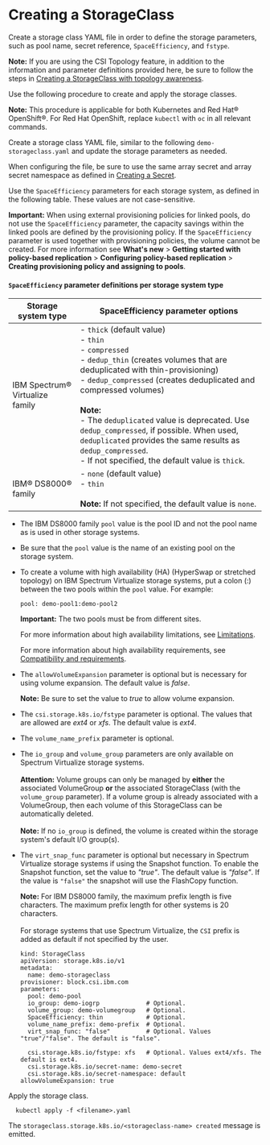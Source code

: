 # Creating a StorageClass

Create a storage class YAML file in order to define the storage parameters, such as pool name, secret reference, `SpaceEfficiency`, and `fstype`.

**Note:** If you are using the CSI Topology feature, in addition to the information and parameter definitions provided here, be sure to follow the steps in [Creating a StorageClass with topology awareness](creating_storageclass_topology_aware.md).

Use the following procedure to create and apply the storage classes.

**Note:** This procedure is applicable for both Kubernetes and Red Hat® OpenShift®. For Red Hat OpenShift, replace `kubectl` with `oc` in all relevant commands.

Create a storage class YAML file, similar to the following `demo-storageclass.yaml` and update the storage parameters as needed.

When configuring the file, be sure to use the same array secret and array secret namespace as defined in [Creating a Secret](creating_secret.md).

Use the `SpaceEfficiency` parameters for each storage system, as defined in the following table. These values are not case-sensitive.

**Important:** When using external provisioning policies for linked pools, do not use the `SpaceEfficiency` parameter, the capacity savings within the linked pools are defined by the provisioning policy. If the `SpaceEfficiency` parameter is used together with provisioning policies, the volume cannot be created. For more information see **What's new** > **Getting started with policy-based replication** > **Configuring policy-based replication** > **Creating provisioning policy and assigning to pools**.

#### `SpaceEfficiency` parameter definitions per storage system type

|Storage system type|SpaceEfficiency parameter options|
|-------------------|---------------------------------|
|IBM Spectrum® Virtualize family|- `thick` (default value)<br />- `thin`<br />- `compressed`<br />- `dedup_thin` (creates volumes that are deduplicated with thin-provisioning)<br />- `dedup_compressed` (creates deduplicated and compressed volumes)<br /><br /> **Note:** <br />- The `deduplicated` value is deprecated. Use `dedup_compressed`, if possible. When used, `deduplicated` provides the same results as `dedup_compressed`.<br />- If not specified, the default value is `thick`.|
|IBM® DS8000® family| - `none` (default value) <br />- `thin`<br /><br /> **Note:** If not specified, the default value is `none`.|

- The IBM DS8000 family `pool` value is the pool ID and not the pool name as is used in other storage systems.
- Be sure that the `pool` value is the name of an existing pool on the storage system.
- To create a volume with high availability (HA) (HyperSwap or stretched topology) on IBM Spectrum Virtualize storage systems, put a colon (:) between the two pools within the `pool` value. For example:
  
  `pool: demo-pool1:demo-pool2`
  
   **Important:** The two pools must be from different sites.
   
  For more information about high availability limitations, see [Limitations](../release_notes/limitations.md).
  
  For more information about high availability requirements, see [Compatibility and requirements](../installation/install_compatibility_requirements.md).

- The `allowVolumeExpansion` parameter is optional but is necessary for using volume expansion. The default value is _false_.

  **Note:** Be sure to set the value to _true_ to allow volume expansion.

- The `csi.storage.k8s.io/fstype` parameter is optional. The values that are allowed are _ext4_ or _xfs_. The default value is _ext4_.
- The `volume_name_prefix` parameter is optional.
- The `io_group` and `volume_group` parameters are only available on Spectrum Virtualize storage systems.
<br><br>**Attention:** Volume groups can only be managed by **either** the associated VolumeGroup **or** the associated StorageClass (with the `volume_group` parameter). If a volume group is already associated with a VolumeGroup, then each volume of this StorageClass can be automatically deleted.
<br><br>**Note:** If no `io_group` is defined, the volume is created within the storage system's default I/O group(s).
- The `virt_snap_func` parameter is optional but necessary in Spectrum Virtualize storage systems if using the Snapshot function. To enable the Snapshot function, set the value to _"true"_. The default value is _"false"_. If the value is `"false"` the snapshot will use the FlashCopy function.

    **Note:**
    For IBM DS8000 family, the maximum prefix length is five characters. The maximum prefix length for other systems is 20 characters. <br /><br />For storage systems that use Spectrum Virtualize, the `CSI` prefix is added as default if not specified by the user.

    
      kind: StorageClass
      apiVersion: storage.k8s.io/v1
      metadata:
        name: demo-storageclass
      provisioner: block.csi.ibm.com
      parameters:
        pool: demo-pool
        io_group: demo-iogrp             # Optional.
        volume_group: demo-volumegroup   # Optional.
        SpaceEfficiency: thin            # Optional.
        volume_name_prefix: demo-prefix  # Optional.
        virt_snap_func: "false"          # Optional. Values "true"/"false". The default is "false".

        csi.storage.k8s.io/fstype: xfs   # Optional. Values ext4/xfs. The default is ext4.
        csi.storage.k8s.io/secret-name: demo-secret
        csi.storage.k8s.io/secret-namespace: default
      allowVolumeExpansion: true
    

Apply the storage class.

      kubectl apply -f <filename>.yaml

The `storageclass.storage.k8s.io/<storageclass-name> created` message is emitted.

